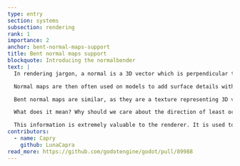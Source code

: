 ```yaml
---
type: entry
section: systems
subsection: rendering
rank: 1
importance: 2
anchor: bent-normal-maps-support
title: Bent normal maps support
blockquote: Introducing the normalbender
text: |
  In rendering jargon, a normal is a 3D vector which is perpendicular to a surface. A normal map is then a texture where each pixel of it represent a normal - using the red, green, and blue intensity as the vector axis values.

  Normal maps are then often used on models to add surface details without having to make the meshes super detailed. If the normal map describes a bump, the lighting system will make it look like there’s one, even if the underlying polygon is flat.

  Bent normal maps are similar, as they are a texture representing 3D vectors each pointing at something. The normals are considered "bent" because instead of being perpendicular to the surface, they actually point towards the direction of least occlusion. It means that if a theoritical bent normal map was created from the insides of a cave, each vector would actually point towards the opening.

  What does it mean? Why should we care about the direction of least occlusion?

  This information is extremely valuable to the renderer. It is used to further enhance specular occlusion (darken areas that shouldn’t be receiving a lot of reflections) and indirect lighting (provide more accurate reflections).
contributors:
  - name: Capry
    github: LunaCapra
read_more: https://github.com/godotengine/godot/pull/89988
---
```

